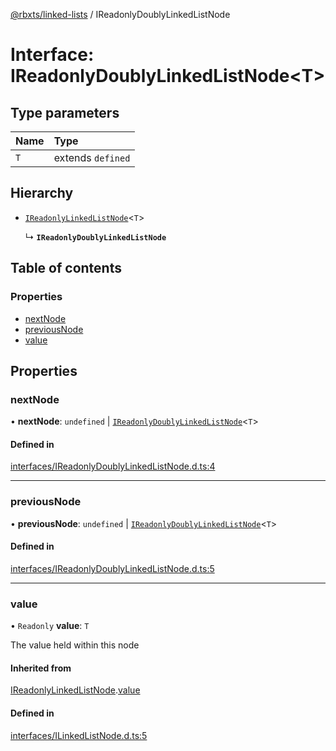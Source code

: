 [@rbxts/linked-lists](../README.md) / IReadonlyDoublyLinkedListNode

# Interface: IReadonlyDoublyLinkedListNode<T\>

## Type parameters

| Name | Type |
| :------ | :------ |
| `T` | extends `defined` |

## Hierarchy

- [`IReadonlyLinkedListNode`](IReadonlyLinkedListNode.md)<`T`\>

  ↳ **`IReadonlyDoublyLinkedListNode`**

## Table of contents

### Properties

- [nextNode](IReadonlyDoublyLinkedListNode.md#nextnode)
- [previousNode](IReadonlyDoublyLinkedListNode.md#previousnode)
- [value](IReadonlyDoublyLinkedListNode.md#value)

## Properties

### nextNode

• **nextNode**: `undefined` \| [`IReadonlyDoublyLinkedListNode`](IReadonlyDoublyLinkedListNode.md)<`T`\>

#### Defined in

[interfaces/IReadonlyDoublyLinkedListNode.d.ts:4](https://github.com/Bytebit-Org/roblox-LinkedLists/blob/633ec9e/src/interfaces/IReadonlyDoublyLinkedListNode.d.ts#L4)

___

### previousNode

• **previousNode**: `undefined` \| [`IReadonlyDoublyLinkedListNode`](IReadonlyDoublyLinkedListNode.md)<`T`\>

#### Defined in

[interfaces/IReadonlyDoublyLinkedListNode.d.ts:5](https://github.com/Bytebit-Org/roblox-LinkedLists/blob/633ec9e/src/interfaces/IReadonlyDoublyLinkedListNode.d.ts#L5)

___

### value

• `Readonly` **value**: `T`

The value held within this node

#### Inherited from

[IReadonlyLinkedListNode](IReadonlyLinkedListNode.md).[value](IReadonlyLinkedListNode.md#value)

#### Defined in

[interfaces/ILinkedListNode.d.ts:5](https://github.com/Bytebit-Org/roblox-LinkedLists/blob/633ec9e/src/interfaces/ILinkedListNode.d.ts#L5)
